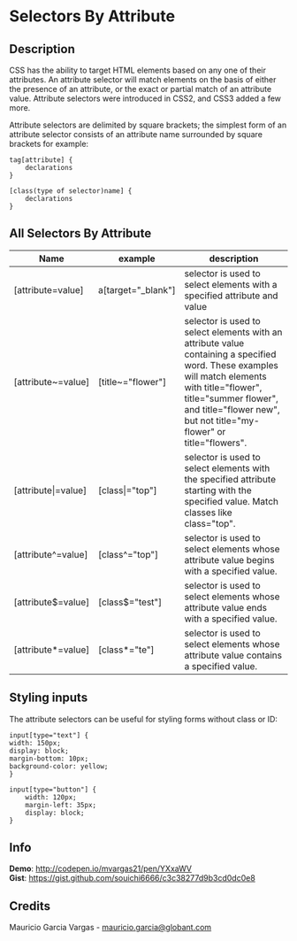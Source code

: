 # Selectors By Attribute

## Description

CSS has the ability to target HTML elements based on any one of their attributes. An attribute selector will match elements on the basis of either the presence of an attribute, or the exact or partial match of an attribute value. Attribute selectors were introduced in CSS2, and CSS3 added a few more.

Attribute selectors are delimited by square brackets; the simplest form of an attribute selector consists of an attribute name surrounded by square brackets for example:

	tag[attribute] {
  		declarations
	}

	[class(type of selector)name] {
  		declarations
	}

## All Selectors By Attribute 

| Name | example         | description |
| ------------- | ----------- | ----------- |
| [attribute=value]	|a[target="_blank"]	|selector is used to select elements with a specified attribute and value|
|[attribute~=value]	|[title~="flower"]	|selector is used to select elements with an attribute value containing a specified word. These examples will match elements with title="flower", title="summer flower", and title="flower new", but not title="my-flower" or title="flowers".
|[attribute&#124;=value] |[class&#124;="top"]	| selector is used to select elements with the specified attribute starting with the specified value. Match classes like class="top".
|[attribute^=value]	|[class^="top"]	|selector is used to select elements whose attribute value begins with a specified value.
|[attribute$=value]	|[class$="test"]	|selector is used to select elements whose attribute value ends with a specified value.
|[attribute*=value]	|[class*="te"]	|selector is used to select elements whose attribute value contains a specified value.

## Styling inputs

The attribute selectors can be useful for styling forms without class or ID:

	input[type="text"] {
    width: 150px;
    display: block;
    margin-bottom: 10px;
    background-color: yellow;
	}

	input[type="button"] {
	    width: 120px;
	    margin-left: 35px;
	    display: block;
	}


## Info

__Demo__: http://codepen.io/mvargas21/pen/YXxaWV  
__Gist__: https://gist.github.com/souichi6666/c3c38277d9b3cd0dc0e8

## Credits

Mauricio Garcia Vargas - mauricio.garcia@globant.com
